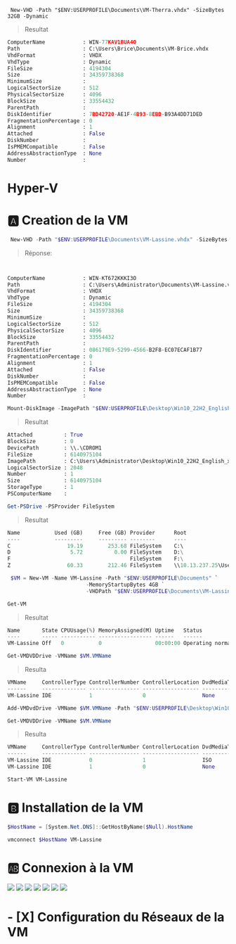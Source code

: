 ```poershell
 New-VHD -Path "$ENV:USERPROFILE\Documents\VM-Therra.vhdx" -SizeBytes 32GB -Dynamic
```
> Resultat
```python
ComputerName            : WIN-77KAV1BUA4O
Path                    : C:\Users\Brice\Documents\VM-Brice.vhdx
VhdFormat               : VHDX
VhdType                 : Dynamic
FileSize                : 4194304
Size                    : 34359738368
MinimumSize             :
LogicalSectorSize       : 512
PhysicalSectorSize      : 4096
BlockSize               : 33554432
ParentPath              :
DiskIdentifier          : 7BD42720-AE1F-4B93-8EBD-B93A4DD71DED
FragmentationPercentage : 0
Alignment               : 1
Attached                : False
DiskNumber              :
IsPMEMCompatible        : False
AddressAbstractionType  : None
Number                  :
```

# Hyper-V

# 🅰️ Creation de la VM
```powershell
 New-VHD -Path "$ENV:USERPROFILE\Documents\VM-Lassine.vhdx" -SizeBytes 32GB -Dynamic
```
> Réponse:
```python


ComputerName            : WIN-KT672KKKI3O
Path                    : C:\Users\Administrator\Documents\VM-Lassine.vhdx
VhdFormat               : VHDX
VhdType                 : Dynamic
FileSize                : 4194304
Size                    : 34359738368
MinimumSize             :
LogicalSectorSize       : 512
PhysicalSectorSize      : 4096
BlockSize               : 33554432
ParentPath              :
DiskIdentifier          : 086179E9-5299-4566-B2F8-EC07ECAF1B77
FragmentationPercentage : 0
Alignment               : 1
Attached                : False
DiskNumber              :
IsPMEMCompatible        : False
AddressAbstractionType  : None
Number                  :
```

```powershell
Mount-DiskImage -ImagePath "$ENV:USERPROFILE\Desktop\Win10_22H2_English_x64v1.iso"
```
> Resultat
```python
Attached          : True
BlockSize         : 0
DevicePath        : \\.\CDROM1
FileSize          : 6140975104
ImagePath         : C:\Users\Administrator\Desktop\Win10_22H2_English_x64v1.iso
LogicalSectorSize : 2048
Number            : 1
Size              : 6140975104
StorageType       : 1
PSComputerName    :
```
```powershell
Get-PSDrive -PSProvider FileSystem
```
> Resultat
```python
Name           Used (GB)     Free (GB) Provider      Root                                                                                     CurrentLocation
----           ---------     --------- --------      ----                                                                                     ---------------
C                  19.19        253.68 FileSystem    C:\                                                                                  Users\Administrator
D                   5.72          0.00 FileSystem    D:\
F                                      FileSystem    F:\
Z                  60.33        212.46 FileSystem    \\10.13.237.25\Users
```

```powershell
 $VM = New-VM -Name VM-Lassine -Path "$ENV:USERPROFILE\Documents" `
                         -MemoryStartupBytes 4GB `
                         -VHDPath "$ENV:USERPROFILE\Documents\VM-Lassine.vhdx"
```
```powershell
Get-VM
```
> Resultat
```python
Name       State CPUUsage(%) MemoryAssigned(M) Uptime   Status             Version
----       ----- ----------- ----------------- ------   ------             -------
VM-Lassine Off   0           0                 00:00:00 Operating normally 9.0
```

```powershell
Get-VMDVDDrive -VMName $VM.VMName
```
> Resulta
```python
VMName     ControllerType ControllerNumber ControllerLocation DvdMediaType Path
------     -------------- ---------------- ------------------ ------------ ----
VM-Lassine IDE            1                0                  None
```

```powershell
Add-VMDvdDrive -VMName $VM.VMName -Path "$ENV:USERPROFILE\Desktop\Win10_22H2_English_x64v1.iso"
```
```powershell
Get-VMDVDDrive -VMName $VM.VMName
```
> Resulta
```python
VMName     ControllerType ControllerNumber ControllerLocation DvdMediaType Path
------     -------------- ---------------- ------------------ ------------ ----
VM-Lassine IDE            0                1                  ISO          C:\Users\Administrator\Desktop\Win10_22H2_English_x64v1.iso
VM-Lassine IDE            1                0                  None
```

```powershell
Start-VM VM-Lassine
```
# 🅱️ Installation de la VM

```powershell
$HostName = [System.Net.DNS]::GetHostByName($Null).HostName
```
```powershell
vmconnect $HostName VM-Lassine
```
# 🆎 Connexion à la VM
<img src=images/IMG_20230705_165846.jpg width='' height='' > </img>
<img src=images/IMG_20230705_170004.jpg width='' height='' > </img>
<img src=images/IMG_20230705_170020.jpg width='' height='' > </img>
<img src=images/IMG_20230705_170103.jpg width='' height='' > </img>
<img src=images/IMG_20230705_170133.jpg width='' height='' > </img>
<img src=images/IMG_20230705_180701.jpg width='' height='' > </img>
<img src=images/IMG_20230705_181347.jpg width='' height='' > </img>
# - [X] Configuration du Réseaux de la VM
